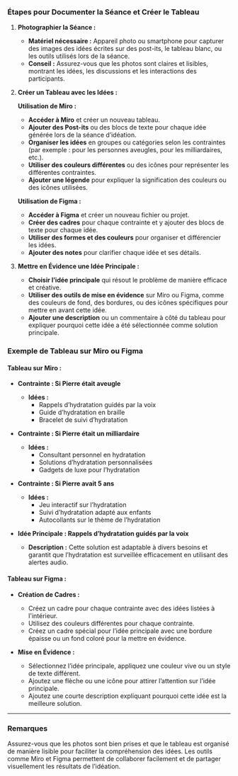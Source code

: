 ### Étapes pour Documenter la Séance et Créer le Tableau

1. **Photographier la Séance :**
   - **Matériel nécessaire :** Appareil photo ou smartphone pour capturer des images des idées écrites sur des post-its, le tableau blanc, ou les outils utilisés lors de la séance.
   - **Conseil :** Assurez-vous que les photos sont claires et lisibles, montrant les idées, les discussions et les interactions des participants.

2. **Créer un Tableau avec les Idées :**

   **Utilisation de Miro :**
   - **Accéder à Miro** et créer un nouveau tableau.
   - **Ajouter des Post-its** ou des blocs de texte pour chaque idée générée lors de la séance d’idéation.
   - **Organiser les idées** en groupes ou catégories selon les contraintes (par exemple : pour les personnes aveugles, pour les milliardaires, etc.).
   - **Utiliser des couleurs différentes** ou des icônes pour représenter les différentes contraintes.
   - **Ajouter une légende** pour expliquer la signification des couleurs ou des icônes utilisées.

   **Utilisation de Figma :**
   - **Accéder à Figma** et créer un nouveau fichier ou projet.
   - **Créer des cadres** pour chaque contrainte et y ajouter des blocs de texte pour chaque idée.
   - **Utiliser des formes et des couleurs** pour organiser et différencier les idées.
   - **Ajouter des notes** pour clarifier chaque idée et ses détails.

3. **Mettre en Évidence une Idée Principale :**
   - **Choisir l’idée principale** qui résout le problème de manière efficace et créative.
   - **Utiliser des outils de mise en évidence** sur Miro ou Figma, comme des couleurs de fond, des bordures, ou des icônes spécifiques pour mettre en avant cette idée.
   - **Ajouter une description** ou un commentaire à côté du tableau pour expliquer pourquoi cette idée a été sélectionnée comme solution principale.

### Exemple de Tableau sur Miro ou Figma

#### Tableau sur Miro :

- **Contrainte : Si Pierre était aveugle**
  - **Idées :**
    - Rappels d’hydratation guidés par la voix
    - Guide d’hydratation en braille
    - Bracelet de suivi d’hydratation

- **Contrainte : Si Pierre était un milliardaire**
  - **Idées :**
    - Consultant personnel en hydratation
    - Solutions d’hydratation personnalisées
    - Gadgets de luxe pour l’hydratation

- **Contrainte : Si Pierre avait 5 ans**
  - **Idées :**
    - Jeu interactif sur l’hydratation
    - Suivi d’hydratation adapté aux enfants
    - Autocollants sur le thème de l’hydratation

- **Idée Principale : Rappels d’hydratation guidés par la voix**
  - **Description :** Cette solution est adaptable à divers besoins et garantit que l’hydratation est surveillée efficacement en utilisant des alertes audio.

#### Tableau sur Figma :

- **Création de Cadres :**
  - Créez un cadre pour chaque contrainte avec des idées listées à l'intérieur.
  - Utilisez des couleurs différentes pour chaque contrainte.
  - Créez un cadre spécial pour l’idée principale avec une bordure épaisse ou un fond coloré pour la mettre en évidence.

- **Mise en Évidence :**
  - Sélectionnez l’idée principale, appliquez une couleur vive ou un style de texte différent.
  - Ajoutez une flèche ou une icône pour attirer l’attention sur l’idée principale.
  - Ajoutez une courte description expliquant pourquoi cette idée est la meilleure solution.

---

### Remarques

Assurez-vous que les photos sont bien prises et que le tableau est organisé de manière lisible pour faciliter la compréhension des idées. Les outils comme Miro et Figma permettent de collaborer facilement et de partager visuellement les résultats de l’idéation.